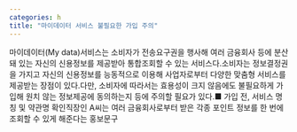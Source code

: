 ```yaml
---
categories: h
title: "마이데이터 서비스 불필요한 가입 주의"
---
```

마이데이터(My data)서비스는 소비자가 전송요구권을 행사해 여러 금융회사 등에 분산돼 있는 자신의 신용정보를 제공받아 통합조회할 수 있는 서비스다.소비자는 정보결정권을 가지고 자신의 신용정보를 능동적으로 이용해 사업자로부터 다양한 맞춤형 서비스를 제공받는 장점이 있다.다만, 소비자에 따라서는 효용성이 크지 않음에도 불필요하게 가입해 원치 않는 정보제공에 동의하는지 등에 주의할 필요가 있다.■ 가입 전, 서비스 명칭 및 약관명 확인직장인 A씨는 여러 금융회사로부터 받은 각종 포인트 정보를 한 번에 조회할 수 있게 해준다는 홍보문구